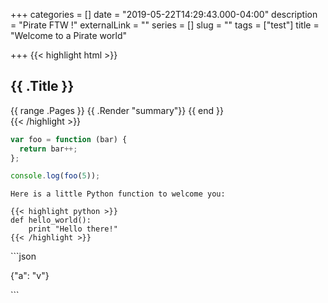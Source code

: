 +++
categories = []
date = "2019-05-22T14:29:43.000-04:00"
description = "Pirate FTW !"
externalLink = ""
series = []
slug = ""
tags = ["test"]
title = "Welcome to a Pirate world"

+++
{{< highlight html >}}
<section id="main">
<div>
<h1 id="title">{{ .Title }}</h1>
{{ range .Pages }}
{{ .Render "summary"}}
{{ end }}
</div>
</section>
{{< /highlight >}}

``` js
var foo = function (bar) {
  return bar++;
};

console.log(foo(5));


```

    Here is a little Python function to welcome you:
    
    {{< highlight python >}}
    def hello_world():
        print "Hello there!"
    {{< /highlight >}}

\`\`\`json

{"a": "v"}

\`\`\`